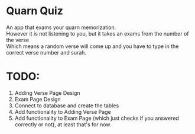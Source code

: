 # Quarn Quiz
An app that exams your quarn memorization.\
However it is not listening to you, but it takes an exams from the number of the verse\
Which means a random verse will come up and you have to type in the correct verse number and surah.

# TODO:
1. Adding Verse Page Design
2. Exam Page Design
3. Connect to database and create the tables
4. Add functionality to Adding Verse Page
5. Add functionality to Exam Page (which just checks if you answered correctly or not), at least that's for now.


